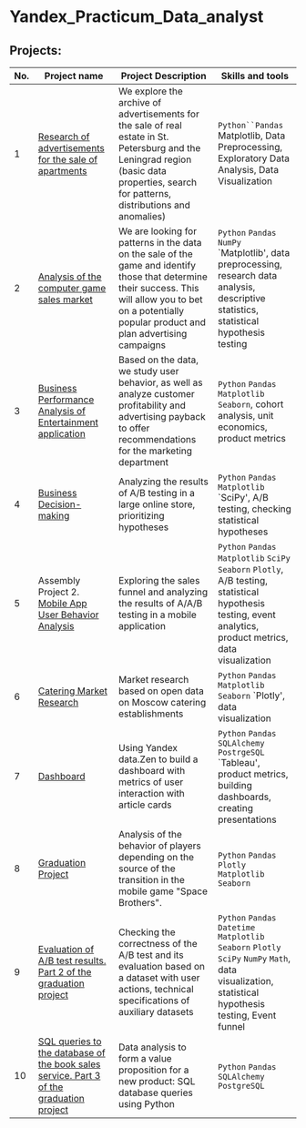# Yandex_Practicum_Data_analyst

## Projects:
| No.| Project name | Project Description | Skills and tools |  
|-----------|-------------------|------------------------------------------------------------------|-----------------------------------|
|1 |[Research of advertisements for the sale of apartments ](05%20%D0%A1%D0%B1%D0%BE%D1%80%D0%BD%D1%8B%D0%B9%20%D0%BF%D1%80%D0%BE%D0%B5%D0%BA%D1%82%201)|We explore the archive of advertisements for the sale of real estate in St. Petersburg and the Leningrad region (basic data properties, search for patterns, distributions and anomalies)|`Python``Pandas` Matplotlib, Data Preprocessing, Exploratory Data Analysis, Data Visualization|
|2 | [Analysis of the computer game sales market](05%20%D0%A1%D0%B1%D0%BE%D1%80%D0%BD%D1%8B%D0%B9%20%D0%BF%D1%80%D0%BE%D0%B5%D0%BA%D1%82%201)|We are looking for patterns in the data on the sale of the game and identify those that determine their success. This will allow you to bet on a potentially popular product and plan advertising campaigns|`Python` `Pandas` `NumPy` `Matplotlib', data preprocessing, research data analysis, descriptive statistics, statistical hypothesis testing|
|3 |[Business Performance Analysis of Entertainment application](07%20%D0%90%D0%BD%D0%B0%D0%BB%D0%B8%D0%B7%20%D0%91%D0%B8%D0%B7%D0%BD%D0%B5%D1%81%20%D0%BF%D0%BE%D0%BA%D0%B0%D0%B7%D0%B0%D1%82%D0%B5%D0%BB%D0%B5%D0%B9)|Based on the data, we study user behavior, as well as analyze customer profitability and advertising payback to offer recommendations for the marketing department|`Python` `Pandas` `Matplotlib` `Seaborn`, cohort analysis, unit economics, product metrics|
|4 |[Business Decision-making](09%20%D0%9F%D1%80%D0%B8%D0%BD%D1%8F%D1%82%D0%B8%D0%B5%20%D1%80%D0%B5%D1%88%D0%B5%D0%BD%D0%B8%D0%B9%20%D0%B2%20%D0%B1%D0%B8%D0%B7%D0%BD%D0%B5%D1%81%D0%B5)|Analyzing the results of A/B testing in a large online store, prioritizing hypotheses|`Python` `Pandas` `Matplotlib` `SciPy', A/B testing, checking statistical hypotheses|
|5 |Assembly Project 2. [Mobile App User Behavior Analysis](10%20%D0%A1%D0%B1%D0%BE%D1%80%D0%BD%D1%8B%D0%B9%20%D0%BF%D1%80%D0%BE%D0%B5%D0%BA%D1%82%202)|Exploring the sales funnel and analyzing the results of A/A/B testing in a mobile application|`Python` `Pandas` `Matplotlib` `SciPy` `Seaborn` `Plotly`, A/B testing, statistical hypothesis testing, event analytics, product metrics, data visualization|
|6 |[Catering Market Research](11%20%D0%9A%D0%B0%D0%BA%20%D1%80%D0%B0%D1%81%D1%81%D0%BA%D0%B0%D0%B7%D0%B0%D1%82%D1%8C%20%D0%B8%D1%81%D1%82%D0%BE%D1%80%D0%B8%D1%8E%20%D1%81%20%D0%BF%D0%BE%D0%BC%D0%BE%D1%89%D1%8C%D1%8E%20%D0%B4%D0%B0%D0%BD%D0%BD%D1%8B%D1%85)|Market research based on open data on Moscow catering establishments|`Python` `Pandas` `Matplotlib` `Seaborn` `Plotly', data visualization|
 7 | [Dashboard](12%20%D0%90%D0%B2%D1%82%D0%BE%D0%BC%D0%B0%D1%82%D0%B8%D0%B7%D0%B0%D1%86%D0%B8%D1%8F%20%D0%B8%20%D0%94%D0%B0%D1%88%D0%B1%D0%BE%D1%80%D0%B4) | Using Yandex data.Zen to build a dashboard with metrics of user interaction with article cards| `Python` `Pandas` `SQLAlchemy` `PostrgeSQL` `Tableau', product metrics, building dashboards, creating presentations|
|8             |[Graduation Project](13%20%D0%92%D1%8B%D0%BF%D1%83%D1%81%D0%BA%D0%BD%D0%BE%D0%B9%20%D0%BF%D1%80%D0%BE%D0%B5%D0%BA%D1%82%20%22%D0%9A%D0%BE%D1%81%D0%BC%D0%B8%D1%87%D0%B5%D1%81%D0%BA%D0%B8%D0%B5%20%D0%B1%D1%80%D0%B0%D1%82%D1%8C%D1%8F%22)|Analysis of the behavior of players depending on the source of the transition in the mobile game "Space Brothers".|`Python` `Pandas` `Plotly` `Matplotlib` `Seaborn`|
| 9 | [Evaluation of A/B test results. Part 2 of the graduation project](14%20%D0%92%D1%8B%D0%BF%D1%83%D1%81%D0%BA%D0%BD%D0%BE%D0%B9%20%D0%BF%D1%80%D0%BE%D0%B5%D0%BA%D1%82%20A%5CB%20test) | Checking the correctness of the A/B test and its evaluation based on a dataset with user actions, technical specifications of auxiliary datasets | `Python` `Pandas` `Datetime` `Matplotlib` `Seaborn` `Plotly` `SciPy` `NumPy` `Math`, data visualization, statistical hypothesis testing, Event funnel |
| 10 | [SQL queries to the database of the book sales service. Part 3 of the graduation project](15%20%D0%92%D1%8B%D0%BF%D1%83%D1%81%D0%BA%D0%BD%D0%BE%D0%B9%20%D0%BF%D1%80%D0%BE%D0%B5%D0%BA%D1%82%20SQL) | Data analysis to form a value proposition for a new product: SQL database queries using Python | `Python` `Pandas` `SQLAlchemy` `PostgreSQL` |
